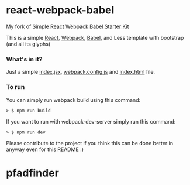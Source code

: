 # react-webpack-babel
My fork of [Simple React Webpack Babel Starter Kit](https://github.com/alicoding/react-webpack-babel)

This is a simple [React](https://facebook.github.io/react/), [Webpack](http://webpack.github.io/), [Babel](https://babeljs.io/),
and Less template with bootstrap (and all its glyphs)

### What's in it?
Just a simple [index.jsx](./index.jsx), [webpack.config.js](./webpack.config.js) and [index.html](./public/index.html) file.

### To run

You can simply run webpack build using this command:

```
> $ npm run build
```

If you want to run with webpack-dev-server simply run this command:

```
> $ npm run dev
```

Please contribute to the project if you think this can be done better in anyway even for this README :)
# pfadfinder
